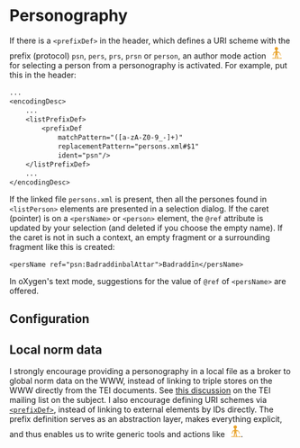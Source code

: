 # Personography #

If there is a `<prefixDef>` in the header, which defines a URI scheme
with the prefix (protocol) `psn`, `pers`, `prs`, `prsn` or `person`,
an author mode action ![icon](frameworks/oxbytei/images/person-24.png)
for selecting a person from a personography is activated. For example,
put this in the header:

```{xml}
...
<encodingDesc>
	...
	<listPrefixDef>
		<prefixDef
			matchPattern="([a-zA-Z0-9_-]+)"
			replacementPattern="persons.xml#$1"
			ident="psn"/>
	</listPrefixDef>
	...
</encodingDesc>
```

If the linked file `persons.xml` is present, then all the persones
found in `<listPerson>` elements are presented in a selection
dialog. If the caret (pointer) is on a `<persName>` or `<person>`
element, the `@ref` attribute is updated by your selection (and
deleted if you choose the empty name). If the caret is not in such a
context, an empty fragment or a surrounding fragment like this is
created:

```{xml}
<persName ref="psn:BadraddinbalAttar">Badraddīn</persName>
```

In oXygen's text mode, suggestions for the value of `@ref` of
`<persName>` are offered.


## Configuration ##


## Local norm data ##

I strongly encourage providing a personography in a local file as a
broker to global norm data on the WWW, instead of linking to triple
stores on the WWW directly from the TEI documents. See [this
discussion](https://listserv.brown.edu/cgi-bin/wa?A2=ind1711&L=TEI-L&D=0&P=43750)
on the TEI mailing list on the subject. I also encourage defining URI
schemes via
[`<prefixDef>`](https://www.tei-c.org/release/doc/tei-p5-doc/de/html/ref-listPrefixDef.html),
instead of linking to external elements by IDs directly. The prefix
definition serves as an abstraction layer, makes everything explicit,
and thus enables us to write generic tools and actions like
[![icon](frameworks/oxbytei/images/person-24.png)](frameworks/oxbytei/externalAuthorActions/link-person.xml).
